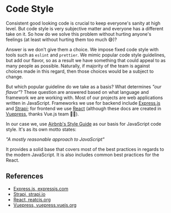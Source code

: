 # Code Style

Consistent good looking code is crucial to keep everyone's sanity at high level.
But code style is very subjective matter and everyone has a different take on
it. So how do we solve this problem without hurting anyone's feelings (at least
without hurting them too much 😅)?

Answer is we don't give them a choice. We impose fixed code style with tools
such as `eslint` and `prettier`. We mimic popular code style guidelines,
but add our flavor, so as a result we have something that could appeal to as
many people as possible. Naturally, if majority of the team is against choices
made in this regard, then those choices would be a subject to change.

But which popular guideline do we take as a basis? What determines *"our
flavor"*? These question are answered based on what language and framework we
are working with. Most of our projects are web applications written in
JavaScript. Frameworks we use for backend include [Express.js][0] and
[Strapi][1]; for frontend we use [React][2] (although these docs are created in
[Vuepress][3], thanks Vue.js team 🙏🏻).

In our case we, use [Airbnb's Style Guide](https://github.com/airbnb/javascript)
as our basis for JavaScript code style. It's as its own motto states:

*"A mostly reasonable approach to JavaScript"*

It provides a solid base that covers most of the best practices in regards to
the modern JavaScript. It is also includes common best practices for the React.

## References

[0]: https://expressjs.com/
[1]: https://strapi.io/
[2]: https://reactjs.org/
[3]: https://vuepress.vuejs.org/

- [Express.js, expressjs.com][0]
- [Strapi, strapi.io][1]
- [React, reatcjs.org][2]
- [Vuepress, vuepress.vuejs.org][3]